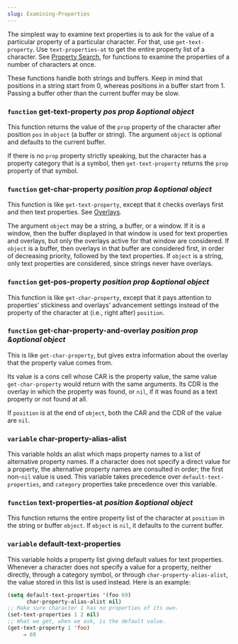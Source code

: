 ```yaml
---
slug: Examining-Properties
---
```


The simplest way to examine text properties is to ask for the value of a particular property of a particular character. For that, use `get-text-property`. Use `text-properties-at` to get the entire property list of a character. See [Property Search](/docs/elisp/Property-Search), for functions to examine the properties of a number of characters at once.

These functions handle both strings and buffers. Keep in mind that positions in a string start from 0, whereas positions in a buffer start from 1. Passing a buffer other than the current buffer may be slow.

### <span className="tag function">`function`</span> **get-text-property** *pos prop \&optional object*

This function returns the value of the `prop` property of the character after position `pos` in `object` (a buffer or string). The argument `object` is optional and defaults to the current buffer.

If there is no `prop` property strictly speaking, but the character has a property category that is a symbol, then `get-text-property` returns the `prop` property of that symbol.

### <span className="tag function">`function`</span> **get-char-property** *position prop \&optional object*

This function is like `get-text-property`, except that it checks overlays first and then text properties. See [Overlays](/docs/elisp/Overlays).

The argument `object` may be a string, a buffer, or a window. If it is a window, then the buffer displayed in that window is used for text properties and overlays, but only the overlays active for that window are considered. If `object` is a buffer, then overlays in that buffer are considered first, in order of decreasing priority, followed by the text properties. If `object` is a string, only text properties are considered, since strings never have overlays.

### <span className="tag function">`function`</span> **get-pos-property** *position prop \&optional object*

This function is like `get-char-property`, except that it pays attention to properties’ stickiness and overlays’ advancement settings instead of the property of the character at (i.e., right after) `position`.

### <span className="tag function">`function`</span> **get-char-property-and-overlay** *position prop \&optional object*

This is like `get-char-property`, but gives extra information about the overlay that the property value comes from.

Its value is a cons cell whose CAR is the property value, the same value `get-char-property` would return with the same arguments. Its CDR is the overlay in which the property was found, or `nil`, if it was found as a text property or not found at all.

If `position` is at the end of `object`, both the CAR and the CDR of the value are `nil`.

### <span className="tag variable">`variable`</span> **char-property-alias-alist**

This variable holds an alist which maps property names to a list of alternative property names. If a character does not specify a direct value for a property, the alternative property names are consulted in order; the first non-`nil` value is used. This variable takes precedence over `default-text-properties`, and `category` properties take precedence over this variable.

### <span className="tag function">`function`</span> **text-properties-at** *position \&optional object*

This function returns the entire property list of the character at `position` in the string or buffer `object`. If `object` is `nil`, it defaults to the current buffer.

### <span className="tag variable">`variable`</span> **default-text-properties**

This variable holds a property list giving default values for text properties. Whenever a character does not specify a value for a property, neither directly, through a category symbol, or through `char-property-alias-alist`, the value stored in this list is used instead. Here is an example:

```lisp
(setq default-text-properties '(foo 69)
      char-property-alias-alist nil)
;; Make sure character 1 has no properties of its own.
(set-text-properties 1 2 nil)
;; What we get, when we ask, is the default value.
(get-text-property 1 'foo)
     ⇒ 69
```

